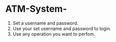 # ATM-System-
1) Set a username and password.
2) Use your set username and password to login.
3) Use any operation you want to perfom.


